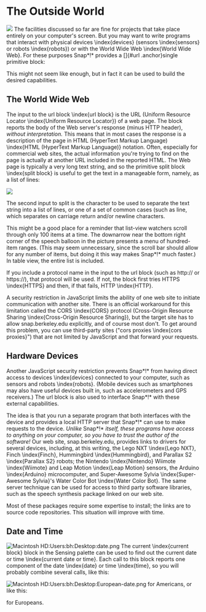 #  The Outside World

![](assets/image148.png) <!-- width="1.6201388888888888in" height="0.25in" -->The
facilities discussed so far are fine for projects that take place
entirely on your computer's screen. But you may want to write programs
that interact with physical devices \\index{devices} (sensors
\\index{sensors} or robots \\index{robots}) or with the World Wide Web
\\index{World Wide Web}. For these purposes Snap*!* provides a []{#url
.anchor}single primitive block:

This might not seem like enough, but in fact it can be used to build the
desired capabilities.

## The World Wide Web

The input to the url block \\index{url block} is the URL (Uniform
Resource Locator \\index{Uniform Resource Locator}) of a web page. The
block reports the body of the Web server's response (minus HTTP header),
*without interpretation.* This means that in most cases the response is
a description of the page in HTML (HyperText Markup Language)
\\index{HTML (HyperText Markup Language)} notation. Often, especially
for commercial web sites, the actual information you're trying to find
on the page is actually at another URL included in the reported HTML.
The Web page is typically a very long text string, and so the primitive
split block \\index{split block} is useful to get the text in a
manageable form, namely, as a list of lines:

![](assets/image871.png) <!-- width="6.520833333333333in" height="4.277777777777778in" -->

The second input to split is the character to be used to separate the
text string into a list of lines, or one of a set of common cases (such
as line, which separates on carriage return and/or newline characters.

This might be a good place for a reminder that list-view watchers scroll
through only 100 items at a time. The downarrow near the bottom right
corner of the speech balloon in the picture presents a menu of
hundred-item ranges. (This may seem unnecessary, since the scroll bar
should allow for any number of items, but doing it this way makes
Snap*!* much faster.) In table view, the entire list is included.

If you include a protocol name in the input to the url block (such as
http:// or https://), that protocol will be used. If not, the block
first tries HTTPS \\index{HTTPS} and then, if that fails, HTTP
\\index{HTTP}.

A security restriction in JavaScript limits the ability of one web site
to initiate communication with another site. There is an official
workaround for this limitation called the CORS \\index{CORS} protocol
(Cross-Origin Resource Sharing \\index{Cross-Origin Resource Sharing}),
but the target site has to allow snap.berkeley.edu explicitly, and of
course most don't. To get around this problem, you can use third-party
sites ("cors proxies \\index{cors proxies}") that are not limited by
JavaScript and that forward your requests.

## Hardware Devices

Another JavaScript security restriction prevents Snap*!* from having
direct access to devices \\index{devices} connected to your computer,
such as sensors and robots \\index{robots}. (Mobile devices such as
smartphones may also have useful devices built in, such as
accelerometers and GPS receivers.) The url block is also used to
interface Snap*!* with these external capabilities.

The idea is that you run a separate program that both interfaces with
the device and provides a local HTTP server that Snap*!* can use to make
requests to the device. *Unlike* Snap*!* *itself, these programs have
access to anything on your computer, so you have to trust the author of
the software!* Our web site, snap.berkeley.edu, provides links to
drivers for several devices, including, at this writing, the Lego NXT
\\index{Lego NXT}, Finch \\index{Finch}, Hummingbird
\\index{Hummingbird}, and Parallax S2 \\index{Parallax S2} robots; the
Nintendo \\index{Nintendo} Wiimote \\index{Wiimote} and Leap Motion
\\index{Leap Motion} sensors, the Arduino \\index{Arduino}
microcomputer, and Super-Awesome Sylvia \\index{Super-Awesome Sylvia}'s
Water Color Bot \\index{Water Color Bot}. The same server technique can
be used for access to third party software libraries, such as the speech
synthesis package linked on our web site.

Most of these packages require some expertise to install; the links are
to source code repositories. This situation will improve with time.

## Date and Time

![Macintosh
HD:Users:bh:Desktop:date.png](assets/image872.png) <!-- width="5.305555555555555in" height="0.3194444444444444in" -->The current \\index{current block} block
in the Sensing palette can be used to find out the current date or time
\\index{current date or time}. Each call to this block reports one
component of the date \\index{date} or time \\index{time}, so you will
probably combine several calls, like this:

![Macintosh
HD:Users:bh:Desktop:European-date.png](assets/image873.png) <!-- width="5.305555555555555in" height="0.3194444444444444in" -->for Americans, or like this:

for Europeans.

